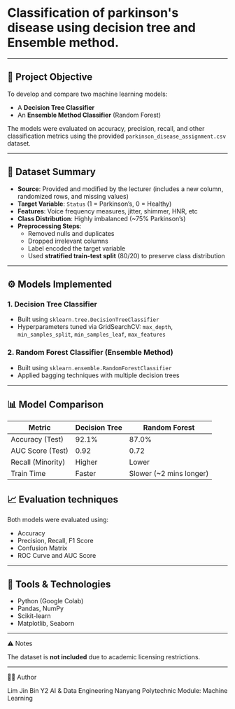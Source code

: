 # Classification of parkinson's disease using decision tree and Ensemble method.
---

## 🎯 Project Objective

To develop and compare two machine learning models:
- A **Decision Tree Classifier**
- An **Ensemble Method Classifier** (Random Forest)

The models were evaluated on accuracy, precision, recall, and other classification metrics using the provided `parkinson_disease_assignment.csv` dataset.

---

## 🧪 Dataset Summary

- **Source**: Provided and modified by the lecturer (includes a new column, randomized rows, and missing values)
- **Target Variable**: `Status` (1 = Parkinson’s, 0 = Healthy)
- **Features**: Voice frequency measures, jitter, shimmer, HNR, etc
- **Class Distribution**: Highly imbalanced (~75% Parkinson’s)
- **Preprocessing Steps**:
  - Removed nulls and duplicates
  - Dropped irrelevant columns
  - Label encoded the target variable
  - Used **stratified train-test split** (80/20) to preserve class distribution

---

## ⚙️ Models Implemented

### 1. Decision Tree Classifier
- Built using `sklearn.tree.DecisionTreeClassifier`
- Hyperparameters tuned via GridSearchCV: `max_depth`, `min_samples_split`, `min_samples_leaf`, `max_features`


### 2. Random Forest Classifier (Ensemble Method)
- Built using `sklearn.ensemble.RandomForestClassifier`
- Applied bagging techniques with multiple decision trees

---

## 📊 Model Comparison

| Metric             | Decision Tree  | Random Forest            |
|--------------------|----------------|--------------------------|
| Accuracy (Test)    | 92.1%          | 87.0%                    |
| AUC Score (Test)   | 0.92           | 0.72                     |
| Recall (Minority)  | Higher         | Lower                    |
| Train Time         | Faster         | Slower (~2 mins longer)  |


## 📈 Evaluation techniques

Both models were evaluated using:
- Accuracy
- Precision, Recall, F1 Score
- Confusion Matrix
- ROC Curve and AUC Score

---

## 🧰 Tools & Technologies

- Python (Google Colab)
- Pandas, NumPy
- Scikit-learn
- Matplotlib, Seaborn

---

⚠️ Notes

The dataset is **not included** due to academic licensing restrictions.

---

🙋‍♂️ Author

Lim Jin Bin
Y2 AI & Data Engineering
Nanyang Polytechnic
Module: Machine Learning

